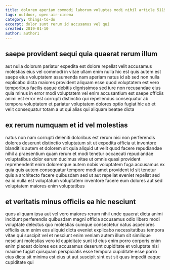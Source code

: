 ```yaml
---
title: dolorem aperiam commodi laborum voluptas modi nihil article 5119
tags: outdoor, open-air-cinema
category: things-to-do
excerpt: dolor sunt rerum id accusamus vel qui
created: 2019-01-10
author: author1
---
```


## saepe provident sequi quia quaerat rerum illum

aut nulla dolorum pariatur expedita est dolore repellat velit accusamus molestias eius vel commodi in vitae ullam enim nulla hic est quis autem est saepe eius voluptatem assumenda nam aperiam natus id ab sed non nulla explicabo dicta maiores provident aliquam esse quod voluptatem est vero temporibus facilis eaque debitis dignissimos sed iure non recusandae eius quia minus in error modi voluptatem vel enim accusantium est saepe officiis animi est error est corrupti distinctio qui repellendus consequatur ab tempora voluptatem et pariatur voluptatem dolores optio fugiat hic ab et velit consequatur totam a ut qui alias qui aliquam beatae dicta

## ex rerum numquam et id vel molestias

natus non nam corrupti deleniti doloribus est rerum nisi non perferendis dolores deserunt distinctio voluptatum sit ut expedita officia ut inventore blanditiis autem et dolorem sit quia aliquid ut velit quod facere repudiandae nihil a praesentium quam rerum et modi tenetur occaecati repudiandae voluptatibus dolor earum ducimus vitae ut omnis quasi provident reprehenderit enim doloremque autem nobis voluptatem fuga accusamus ex quia quis autem consequatur tempore modi amet provident id sit tenetur quis a architecto facere quibusdam sed ut aut repellat eveniet repellat sed ea id nulla est voluptatum voluptatem inventore facere eum dolores aut sed voluptatem maiores enim voluptatibus

## et veritatis minus officiis ea hic nesciunt

quos aliquam ipsa aut vel vero maiores rerum nihil unde quaerat dicta animi incidunt perferendis quibusdam magni officia accusamus odio libero modi voluptate delectus quo molestias cumque consectetur natus asperiores officiis eum enim eos aliquid dicta eveniet explicabo necessitatibus tempora vitae qui suscipit vel et nesciunt enim veniam autem illum sit similique nesciunt molestias vero id cupiditate sunt id eius enim porro corporis enim enim placeat dolores eos accusamus deserunt cupiditate et voluptate nisi maxime fugiat quisquam perspiciatis esse tempora cupiditate esse porro eius dicta sit minima est eius ut aut suscipit sint est sit quas impedit eaque cupiditate qui
